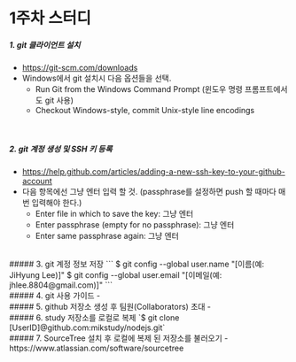1주차 스터디
=====

##### 1. git 클라이언트 설치
- <https://git-scm.com/downloads>
- Windows에서 git 설치시 다음 옵션들을 선택.
  - Run Git from the Windows Command Prompt (윈도우 명령 프롬프트에서도 git 사용)
  - Checkout Windows-style, commit Unix-style line encodings
<br>

##### 2. git 계정 생성 및 SSH 키 등록
- <https://help.github.com/articles/adding-a-new-ssh-key-to-your-github-account>
- 다음 항목에선 그냥 엔터 입력 할 것. (passphrase를 설정하면 push 할 때마다 매번 입력해야 한다.)
  - Enter file in which to save the key: 그냥 엔터
  - Enter passphrase (empty for no passphrase): 그냥 엔터
  - Enter same passphrase again: 그냥 엔터

<br>
##### 3. git 계정 정보 저장
```
  $ git config --global user.name "[이름(예: JiHyung Lee)]"
  $ git config --global user.email "[이메일(예: jhlee.8804@gmail.com)]"
```

<br>
##### 4. git 사용 가이드
- <https://rogerdudler.github.io/git-guide/index.ko.html>

<br>
##### 5. github 저장소 생성 후 팀원(Collaborators) 초대
- <https://help.github.com/articles/inviting-collaborators-to-a-personal-repository/>

<br>
##### 6. study 저장소를 로컬로 복제
`$ git clone [UserID]@github.com:mikstudy/nodejs.git`

<br>
##### 7. SourceTree 설치 후 로컬에 복제 된 저장소를 불러오기
- https://www.atlassian.com/software/sourcetree

